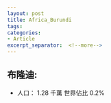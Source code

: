 ```yaml
---
layout: post
title: Africa_Burundi
tags: 
categories:
- Article
excerpt_separator:  <!--more-->
---
```

## 布隆迪:
- 人口： 1.28 千萬 世界佔比 0.2%